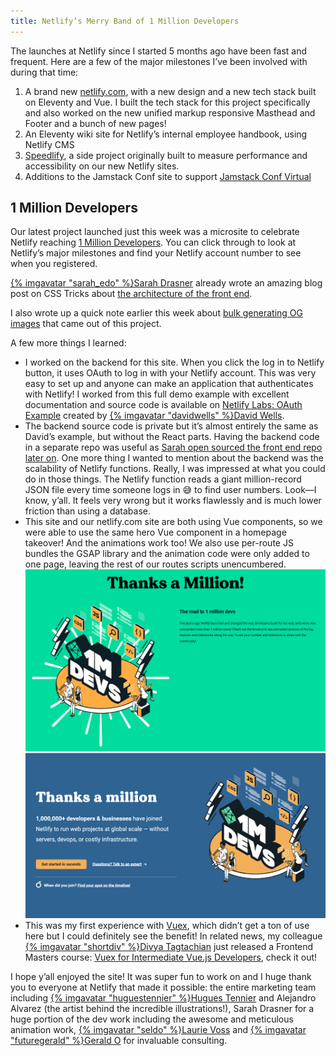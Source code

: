 ```yaml
---
title: Netlify’s Merry Band of 1 Million Developers
---
```

The launches at Netlify since I started 5 months ago have been fast and frequent. Here are a few of the major milestones I’ve been involved with during that time:

1. A brand new [netlify.com](https://www.netlify.com/), with a new design and a new tech stack built on Eleventy and Vue. I built the tech stack for this project specifically and also worked on the new unified markup responsive Masthead and Footer and a bunch of new pages!
1. An Eleventy wiki site for Netlify’s internal employee handbook, using Netlify CMS
1. [Speedlify](https://www.speedlify.dev/), a side project originally built to measure performance and accessibility on our new Netlify sites.
1. Additions to the Jamstack Conf site to support [Jamstack Conf Virtual](https://jamstackconf.com/virtual/)

## 1 Million Developers

Our latest project launched just this week was a microsite to celebrate Netlify reaching [1 Million Developers](https://million-devs.netlify.com/). You can click through to look at Netlify’s major milestones and find your Netlify account number to see when you registered.

[{% imgavatar "sarah_edo" %}Sarah Drasner](https://twitter.com/sarah_edo) already wrote an amazing blog post on CSS Tricks about [the architecture of the front end](https://css-tricks.com/the-making-of-netlifys-million-devs-svg-animation-site/).

I also wrote up a quick note earlier this week about [bulk generating OG images](/web/bulk-og/) that came out of this project.

A few more things I learned:

* I worked on the backend for this site. When you click the log in to Netlify button, it uses OAuth to log in with your Netlify account. This was very easy to set up and anyone can make an application that authenticates with Netlify! I worked from this full demo example with excellent documentation and source code is available on [Netlify Labs: OAuth Example](https://github.com/netlify-labs/oauth-example) created by [{% imgavatar "davidwells" %}David Wells](https://twitter.com/davidwells).
* The backend source code is private but it’s almost entirely the same as David’s example, but without the React parts. Having the backend code in a separate repo was useful as [Sarah open sourced the front end repo later on](https://github.com/netlify/million-devs). One more thing I wanted to mention about the backend was the scalability of Netlify functions. Really, I was impressed at what you could do in those things. The Netlify function reads a giant million-record JSON file every time someone logs in 😅 to find user numbers. Look—I know, y’all. It feels very wrong but it works flawlessly and is much lower friction than using a database.
* This site and our netlify.com site are both using Vue components, so we were able to use the same hero Vue component in a homepage takeover! And the animations work too! We also use per-route JS bundles the GSAP library and the animation code were only added to one page, leaving the rest of our routes scripts unencumbered. <img src="/web/img/posts/1mdevs/site.png"> <img src="/web/img/posts/1mdevs/homepage.png">
* This was my first experience with [Vuex](https://vuex.vuejs.org/), which didn’t get a ton of use here but I could definitely see the benefit! In related news, my colleague [{% imgavatar "shortdiv" %}Divya Tagtachian](https://twitter.com/shortdiv) just released a Frontend Masters course: [Vuex for Intermediate Vue.js Developers](https://frontendmasters.com/courses/vuex/?utm_source=twitterl&utm_medium=course-announce&utm_campaign=vuex), check it out!

I hope y’all enjoyed the site! It was super fun to work on and I huge thank you to everyone at Netlify that made it possible: the entire marketing team including [{% imgavatar "huguestennier" %}Hugues Tennier](https://twitter.com/huguestennier) and Alejandro Alvarez (the artist behind the incredible illustrations!), Sarah Drasner for a huge portion of the dev work including the awesome and meticulous animation work, [{% imgavatar "seldo" %}Laurie Voss](https://twitter.com/seldo) and [{% imgavatar "futuregerald" %}Gerald O](https://twitter.com/futuregerald/) for invaluable consulting.
